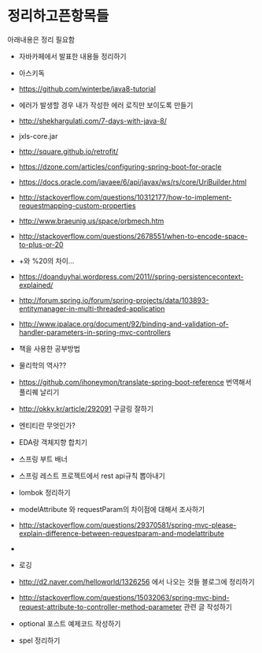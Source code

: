 # 정리하고픈항목들

아래내용은 정리 필요함

- 자바카페에서 발표한 내용들 정리하기 
- 아스키독
- https://github.com/winterbe/java8-tutorial 
- 에러가 발생할 경우 내가 작성한 에러 로직만 보이도록 만들기 
- http://shekhargulati.com/7-days-with-java-8/ 
- jxls-core.jar  
- http://square.github.io/retrofit/ 
- https://dzone.com/articles/configuring-spring-boot-for-oracle 
- https://docs.oracle.com/javaee/6/api/javax/ws/rs/core/UriBuilder.html 
- http://stackoverflow.com/questions/10312177/how-to-implement-requestmapping-custom-properties 
- http://www.braeunig.us/space/orbmech.htm 
- http://stackoverflow.com/questions/2678551/when-to-encode-space-to-plus-or-20

- +와 %20의 차이…
- https://doanduyhai.wordpress.com/2011//spring-persistencecontext-explained/ 
- http://forum.spring.io/forum/spring-projects/data/103893-entitymanager-in-multi-threaded-application 
- http://www.jpalace.org/document/92/binding-and-validation-of-handler-parameters-in-spring-mvc-controllers 
- 책을 사용한 공부방법

- 물리학의 역사?? 
- https://github.com/ihoneymon/translate-spring-boot-reference 번역해서 풀리퀘 날리기 
- http://okky.kr/article/292091 구글링 잘하기 
- 엔티티란 무엇인가? 
- EDA랑 객체지향 합치기 
- 스프링 부트 배너 
- 스프링 레스트 프로젝트에서 rest api규칙 뽑아내기 
- lombok 정리하기 
- modelAttribute 와 requestParam의 차이점에 대해서 조사하기
- http://stackoverflow.com/questions/29370581/spring-mvc-please-explain-difference-between-requestparam-and-modelattribute 
- 
- 로깅 
- http://d2.naver.com/helloworld/1326256 에서 나오는 것들 블로그에 정리하기 
- http://stackoverflow.com/questions/15032063/spring-mvc-bind-request-attribute-to-controller-method-parameter 관련 글 작성하기 
- optional 포스트 예제코드 작성하기
- spel 정리하기 

